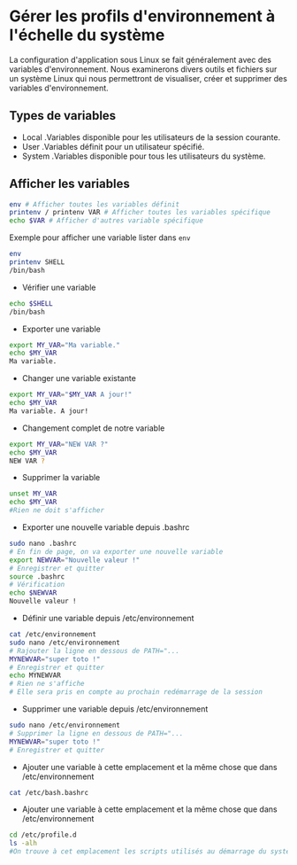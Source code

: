 # Gérer les profils d'environnement à l'échelle du système
La configuration d'application sous Linux se fait généralement avec des variables d'environnement.
Nous examinerons divers outils et fichiers sur un système Linux qui nous permettront de visualiser, créer et supprimer des variables d'environnement.

## Types de variables

- Local
    .Variables disponible pour les utilisateurs de la session courante.
- User
    .Variables définit pour un utilisateur spécifié.
- System
    .Variables disponible pour tous les utilisateurs du système.

## Afficher les variables

```bash
env # Afficher toutes les variables définit
printenv / printenv VAR # Afficher toutes les variables spécifique
echo $VAR # Afficher d'autres variable spécifique 
```

Exemple pour afficher une variable lister dans `env`

```bash
env 
printenv SHELL
/bin/bash
```

- Vérifier une variable

```bash
echo $SHELL
/bin/bash
```

- Exporter une variable

```bash
export MY_VAR="Ma variable."
echo $MY_VAR
Ma variable.
```

- Changer une variable existante

```bash
export MY_VAR="$MY_VAR A jour!"
echo $MY_VAR
Ma variable. A jour!
```

- Changement complet de notre variable

```bash
export MY_VAR="NEW VAR ?"
echo $MY_VAR
NEW VAR ?
```

- Supprimer la variable

```bash
unset MY_VAR
echo $MY_VAR
#Rien ne doit s'afficher
```

- Exporter une nouvelle variable depuis .bashrc

```bash
sudo nano .bashrc
# En fin de page, on va exporter une nouvelle variable
export NEWVAR="Nouvelle valeur !"
# Enregistrer et quitter
source .bashrc
# Vérification
echo $NEWVAR
Nouvelle valeur !
```

- Définir une variable depuis /etc/environnement

```bash
cat /etc/environnement
sudo nano /etc/environnement
# Rajouter la ligne en dessous de PATH="...
MYNEWVAR="super toto !"
# Enregistrer et quitter
echo MYNEWVAR
# Rien ne s'affiche
# Elle sera pris en compte au prochain redémarrage de la session
```

- Supprimer une variable depuis /etc/environnement

```bash
sudo nano /etc/environnement
# Supprimer la ligne en dessous de PATH="...
MYNEWVAR="super toto !"
# Enregistrer et quitter
```

- Ajouter une variable à cette emplacement et la même chose que dans /etc/environnement 

```bash
cat /etc/bash.bashrc
```

- Ajouter une variable à cette emplacement et la même chose que dans /etc/environnement 

```bash
cd /etc/profile.d
ls -alh
#On trouve à cet emplacement les scripts utilisés au démarrage du système
```
